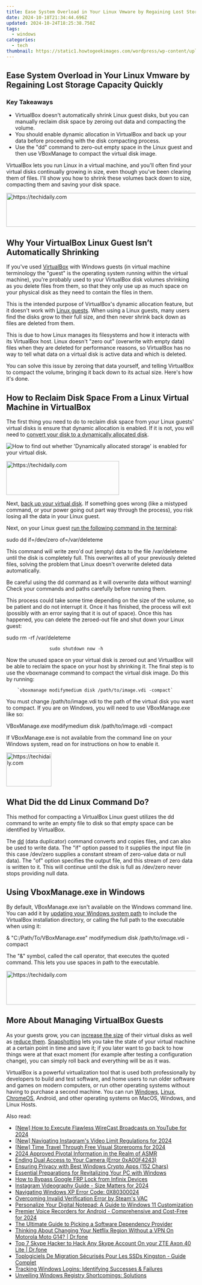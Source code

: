 ```yaml
---
title: Ease System Overload in Your Linux Vmware by Regaining Lost Storage Capacity Quickly
date: 2024-10-18T21:34:44.696Z
updated: 2024-10-24T18:25:38.750Z
tags:
  - windows
categories:
  - tech
thumbnail: https://static1.howtogeekimages.com/wordpress/wp-content/uploads/2024/08/52651182169_f06ff010f1_o.jpg
---
```


## Ease System Overload in Your Linux Vmware by Regaining Lost Storage Capacity Quickly

### Key Takeaways

* VirtualBox doesn't automatically shrink Linux guest disks, but you can manually reclaim disk space by zeroing out data and compacting the volume.
* You should enable dynamic allocation in VirtualBox and back up your data before proceeding with the disk compacting process.
* Use the "dd" command to zero-out empty space in the Linux guest and then use VBoxManage to compact the virtual disk image.

 VirtualBox lets you run Linux in a virtual machine, and you'll often find your virtual disks continually growing in size, even though you've been clearing them of files. I'll show you how to shrink these volumes back down to size, compacting them and saving your disk space.

<!-- affiliate ads begin -->
<a href="https://bluettieu.pxf.io/c/5597632/2141676/17091" target="_top" id="2141676">
  <img src="//a.impactradius-go.com/display-ad/17091-2141676" border="0" alt="https://techidaily.com" width="728" height="90"/>
</a>
<img height="0" width="0" src="https://bluettieu.pxf.io/i/5597632/2141676/17091" style="position:absolute;visibility:hidden;" border="0" />
<!-- affiliate ads end -->

##  Why Your VirtualBox Linux Guest Isn’t Automatically Shrinking

 If you've used [VirtualBox](https://remote-screen-capture.techidaily.com/updated-2024-approved-little-gamers-treasure-trove-of-joy/) with Windows guests (in virtual machine terminology the "guest" is the operating system running within the virtual machine), you're probably used to your VirtualBox disk volumes shrinking as you delete files from them, so that they only use up as much space on your physical disk as they need to contain the files in them.

 This is the intended purpose of VirtualBox's dynamic allocation feature, but it doesn't work with [Linux guests](https://extra-guidance.techidaily.com/updated-snapshot-sophistication-editing-to-dazzle/). When using a Linux guests, many users find the disks grow to their full size, and then never shrink back down as files are deleted from them.

 This is due to how Linux manages its filesystems and how it interacts with its VirtualBox host. Linux doesn't "zero out" (overwrite with empty data) files when they are deleted for performance reasons, so VirtualBox has no way to tell what data on a virtual disk is active data and which is deleted.

 You can solve this issue by zeroing that data yourself, and telling VirtualBox to compact the volume, bringing it back down to its actual size. Here's how it's done.

##  How to Reclaim Disk Space From a Linux Virtual Machine in VirtualBox

 The first thing you need to do to reclaim disk space from your Linux guests' virtual disks is ensure that dynamic allocation is enabled. If it is not, you will need to [convert your disk to a dynamically allocated disk](https://fox-info.techidaily.com/new-visualize-verve-vocalize-laughter-kapwings-toolkit/).

![How to find out whether 'Dynamically allocated storage' is enabled for your virtual disk.](https://static1.howtogeekimages.com/wordpress/wp-content/uploads/2024/02/vbox-dynamic-disk-1.png) 

<!-- affiliate ads begin -->
<a href="https://aligracehair.sjv.io/c/5597632/1902319/19272" target="_top" id="1902319">
  <img src="//a.impactradius-go.com/display-ad/19272-1902319" border="0" alt="https://techidaily.com" width="300" height="90"/>
</a>
<img height="0" width="0" src="https://aligracehair.sjv.io/i/5597632/1902319/19272" style="position:absolute;visibility:hidden;" border="0" />
<!-- affiliate ads end -->

 Next, [back up your virtual disk](https://extra-information.techidaily.com/mac-and-pcs-top-10-supercharged-srt-systems-unveiled/). If something goes wrong (like a mistyped command, or your power going out part way through the process), you risk losing all the data in your Linux guest.

 Next, on your Linux guest [run the following command in the terminal](https://vimeo-videos.techidaily.com/updated-boost-your-income-with-effective-vimeo-monetization-techniques-for-2024/):

sudo dd if=/dev/zero of=/var/deleteme

 This command will write zero'd out (empty) data to the file /var/deleteme until the disk is completely full. This overwrites all of your previously deleted files, solving the problem that Linux doesn't overwrite deleted data automatically.

 Be careful using the dd command as it will overwrite data without warning! Check your commands and paths carefully before running them.

 This process could take some time depending on the size of the volume, so be patient and do not interrupt it. Once it has finished, the process will exit (possibly with an error saying that it is out of space). Once this has happened, you can delete the zeroed-out file and shut down your Linux guest:

sudo rm -rf /var/deleteme

    
                    sudo shutdown now -h

 Now the unused space on your virtual disk is zeroed out and VirtualBox will be able to reclaim the space on your host by shrinking it. The final step is to use the vboxmanage command to compact the virtual disk image. Do this by running:

        `vboxmanage modifymedium disk /path/to/image.vdi -compact`
    
 You must change /path/to/image.vdi to the path of the virtual disk you want to compact. If you are on Windows, you will need to use VBoxManage.exe like so:

VBoxManage.exe modifymedium disk /path/to/image.vdi -compact

 If VBoxManage.exe is not available from the command line on your Windows system, read on for instructions on how to enable it.

<!-- affiliate ads begin -->
<a href="https://aligracehair.sjv.io/c/5597632/2135363/19272" target="_top" id="2135363">
  <img src="//a.impactradius-go.com/display-ad/19272-2135363" border="0" alt="https://techidaily.com" width="120" height="90"/>
</a>
<img height="0" width="0" src="https://aligracehair.sjv.io/i/5597632/2135363/19272" style="position:absolute;visibility:hidden;" border="0" />
<!-- affiliate ads end -->

##  What Did the dd Linux Command Do?

 This method for compacting a VirtualBox Linux guest utilizes the dd command to write an empty file to disk so that empty space can be identified by VirtualBox.

 The [dd](https://ss64.com/bash/dd.html) (data duplicator) command converts and copies files, and can also be used to write data. The "if" option passed to it supplies the input file (in this case /dev/zero supplies a constant stream of zero-value data or null data). The "of" option specifies the output file, and this stream of zero data is written to it. This will continue until the disk is full as /dev/zero never stops providing null data.

##  Using VboxManage.exe in Windows

 By default, VBoxManage.exe isn't available on the Windows command line. You can add it by [updating your Windows system path](https://screen-mirroring-recording.techidaily.com/updated-ideal-systems-for-recording-and-streaming-athletic-competitions-for-2024/) to include the VirtualBox installation directory, or calling the full path to the executable when using it:

& "C:/Path/To/VBoxManage.exe" modifymedium disk /path/to/image.vdi -compact

 The "&" symbol, called the call operator, that executes the quoted command. This lets you use spaces in path to the executable.

<!-- affiliate ads begin -->
<a href="https://appsumo.8odi.net/c/5597632/2082521/7443" target="_top" id="2082521">
  <img src="//a.impactradius-go.com/display-ad/7443-2082521" border="0" alt="https://techidaily.com" width="728" height="90"/>
</a>
<img height="0" width="0" src="https://appsumo.8odi.net/i/5597632/2082521/7443" style="position:absolute;visibility:hidden;" border="0" />
<!-- affiliate ads end -->

##  More About Managing VirtualBox Guests

 As your guests grow, you can [increase the size](https://tech-recovery.techidaily.com/the-ultimate-guide-16-best-free-sources-for-learning-american-sign-language/) of their virtual disks as well as [reduce them](https://screen-video-capture.techidaily.com/new-vocalvoyage-listening-and-recording-expedition-for-2024/). [Snapshotting](https://facebook-video-recording.techidaily.com/updated-fb-video-downloader-extraordinaire-mp4-transformation-for-2024/) lets you take the state of your virtual machine at a certain point in time and save it; if you later want to go back to how things were at that exact moment (for example after testing a configuration change), you can simply roll back and everything will be as it was.

 VirtualBox is a powerful virtualization tool that is used both professionally by developers to build and test software, and home users to run older software and games on modern computers, or run other operating systems without having to purchase a second machine. You can run [Windows](https://some-skills.techidaily.com/the-secrets-of-selecting-a-powerful-streaming-device-for-2024/), [Linux](https://extra-guidance.techidaily.com/updated-snapshot-sophistication-editing-to-dazzle/), [ChromeOS](https://ios-unlock.techidaily.com/in-2024-unlocking-iphone-xs-max-passcode-without-a-computer-by-drfone-ios/), Android, and other operating systems on MacOS, Windows, and Linux Hosts.

<ins class="adsbygoogle"
     style="display:block"
     data-ad-format="autorelaxed"
     data-ad-client="ca-pub-7571918770474297"
     data-ad-slot="1223367746"></ins>

<ins class="adsbygoogle"
     style="display:block"
     data-ad-client="ca-pub-7571918770474297"
     data-ad-slot="8358498916"
     data-ad-format="auto"
     data-full-width-responsive="true"></ins>

<span class="atpl-alsoreadstyle">Also read:</span>
<div><ul>
<li><a href="https://eaxpv-info.techidaily.com/new-how-to-execute-flawless-wirecast-broadcasts-on-youtube-for-2024/"><u>[New] How to Execute Flawless WireCast Broadcasts on YouTube for 2024</u></a></li>
<li><a href="https://instagram-clips.techidaily.com/new-navigating-instagrams-video-limit-regulations-for-2024/"><u>[New] Navigating Instagram's Video Limit Regulations for 2024</u></a></li>
<li><a href="https://article-helps.techidaily.com/new-time-travel-through-free-visual-storerooms-for-2024/"><u>[New] Time Travel Through Free Visual Storerooms for 2024</u></a></li>
<li><a href="https://youtube-lab.techidaily.com/approved-pivotal-information-in-the-realm-of-asmr/"><u>2024 Approved Pivotal Information in the Realm of ASMR</u></a></li>
<li><a href="https://windows11.techidaily.com/ending-dual-access-to-your-camera-error-0xa00f4243/"><u>Ending Dual Access to Your Camera (Error 0xA00F4243)</u></a></li>
<li><a href="https://windows11.techidaily.com/ensuring-privacy-with-best-windows-crypto-apps-152-chars/"><u>Ensuring Privacy with Best Windows Crypto Apps (152 Chars)</u></a></li>
<li><a href="https://windows11.techidaily.com/essential-preparations-for-revitalizing-your-pc-with-windows/"><u>Essential Preparations for Revitalizing Your PC with Windows</u></a></li>
<li><a href="https://bypass-frp.techidaily.com/how-to-bypass-google-frp-lock-from-infinix-devices-by-drfone-android/"><u>How to Bypass Google FRP Lock from Infinix Devices</u></a></li>
<li><a href="https://instagram-videos.techidaily.com/instagram-videography-guide-size-matters-for-2024/"><u>Instagram Videography Guide - Size Matters for 2024</u></a></li>
<li><a href="https://windows11.techidaily.com/navigating-windows-xp-error-code-0x80300024/"><u>Navigating Windows XP Error Code: 0X80300024</u></a></li>
<li><a href="https://windows11.techidaily.com/overcoming-invalid-verification-error-by-steams-vac/"><u>Overcoming Invalid Verification Error by Steam's VAC</u></a></li>
<li><a href="https://windows11.techidaily.com/personalize-your-digital-notepad-a-guide-to-windows-11-customization/"><u>Personalize Your Digital Notepad: A Guide to Windows 11 Customization</u></a></li>
<li><a href="https://audio-editing.techidaily.com/premier-voice-recorders-for-android-comprehensive-and-cost-free-for-2024/"><u>Premier Voice Recorders for Android - Comprehensive and Cost-Free for 2024</u></a></li>
<li><a href="https://windows11.techidaily.com/the-ultimate-guide-to-picking-a-software-dependency-provider/"><u>The Ultimate Guide to Picking a Software Dependency Provider</u></a></li>
<li><a href="https://fake-location.techidaily.com/thinking-about-changing-your-netflix-region-without-a-vpn-on-motorola-moto-g14-drfone-by-drfone-virtual-android/"><u>Thinking About Changing Your Netflix Region Without a VPN On Motorola Moto G14? | Dr.fone</u></a></li>
<li><a href="https://location-social.techidaily.com/top-7-skype-hacker-to-hack-any-skype-account-on-your-zte-axon-40-lite-drfone-by-drfone-virtual-android/"><u>Top 7 Skype Hacker to Hack Any Skype Account On your ZTE Axon 40 Lite | Dr.fone</u></a></li>
<li><a href="https://discover-data.techidaily.com/toplogiciels-de-migration-securises-pour-les-ssds-kingston-guide-complet/"><u>Toplogiciels De Migration Sécurisés Pour Les SSDs Kingston - Guide Complet</u></a></li>
<li><a href="https://windows11.techidaily.com/tracking-windows-logins-identifying-successes-and-failures/"><u>Tracking Windows Logins: Identifying Successes & Failures</u></a></li>
<li><a href="https://windows11.techidaily.com/unveiling-windows-registry-shortcomings-solutions/"><u>Unveiling Windows Registry Shortcomings: Solutions</u></a></li>
</ul></div>

